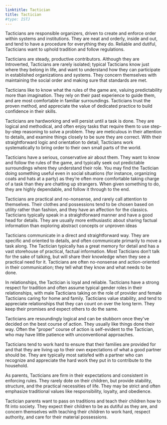 ```yaml
---
linktitle: Tactician
title: Tactician
#type: ISTJ
---
```


Tacticians are responsible organizers, driven to create and enforce order within systems and institutions. They are neat and orderly, inside and out, and tend to have a procedure for everything they do. Reliable and dutiful, Tacticians want to uphold tradition and follow regulations.

Tacticians are steady, productive contributors. Although they are Introverted, Tacticians are rarely isolated; typical Tacticians know just where they belong in life, and want to understand how they can participate in established organizations and systems. They concern themselves with maintaining the social order and making sure that standards are met.

Tacticians like to know what the rules of the game are, valuing predictability more than imagination. They rely on their past experience to guide them, and are most comfortable in familiar surroundings. Tacticians trust the proven method, and appreciate the value of dedicated practice to build confidence in their skills.

Tacticians are hardworking and will persist until a task is done. They are logical and methodical, and often enjoy tasks that require them to use step-by-step reasoning to solve a problem. They are meticulous in their attention to details, and examine things closely to be sure they are correct. With their straightforward logic and orientation to detail, Tacticians work systematically to bring order to their own small parts of the world.

Tacticians have a serious, conservative air about them. They want to know and follow the rules of the game, and typically seek out predictable surroundings where they understand their role. You may find the Tactician doing something useful even in social situations (for instance, organizing coats and hats at a party) as they’re often more comfortable taking charge of a task than they are chatting up strangers. When given something to do, they are highly dependable, and follow it through to the end.

Tacticians are practical and no-nonsense, and rarely call attention to themselves. Their clothes and possessions tend to be chosen based on utility rather than fashion, and they have an affection for the classics. Tacticians typically speak in a straightforward manner and have a good head for details. They are usually more enthusiastic about sharing factual information than exploring abstract concepts or unproven ideas

Tacticians communicate in a direct and straightforward way. They are specific and oriented to details, and often communicate primarily to move a task along. The Tactician typically has a great memory for detail and has a vast storehouse of practical, factual information. Most Tacticians don’t talk for the sake of talking, but will share their knowledge when they see a practical need for it. Tacticians are often no-nonsense and action-oriented in their communication; they tell what they know and what needs to be done.

In relationships, the Tactician is loyal and reliable. Tacticians have a strong respect for tradition and often assume typical gender roles in their relationships, with male Tacticians taking on the role of provider and female Tacticians caring for home and family. Tacticians value stability, and tend to appreciate relationships that they can count on over the long term. They keep their promises and expect others to do the same.

Tacticians are resoundingly logical and can be stubborn once they've decided on the best course of action. They usually like things done their way. Often the "proper" course of action is self-evident to the Tactician, who may have little patience with unconventional approaches.

Tacticians tend to work hard to ensure that their families are provided for and that they are living up to their own expectations of what a good partner should be. They are typically most satisfed with a partner who can recognize and appreciate the hard work they put in to contribute to the household.

As parents, Tacticians are firm in their expectations and consistent in enforcing rules. They rarely dote on their children, but provide stability, structure, and the practical necessities of life. They may be strict and often emphasize traditional values like responsibility, loyalty, and obedience.

Tactician parents want to pass on traditions and teach their children how to fit into society. They expect their children to be as dutiful as they are, and concern themselves with teaching their children to work hard, respect authority, and care for their material possessions.

